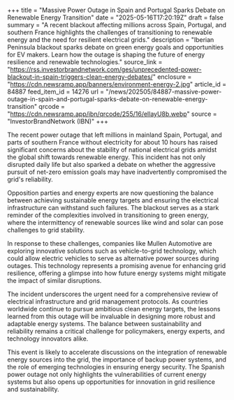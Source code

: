 +++
title = "Massive Power Outage in Spain and Portugal Sparks Debate on Renewable Energy Transition"
date = "2025-05-16T17:20:19Z"
draft = false
summary = "A recent blackout affecting millions across Spain, Portugal, and southern France highlights the challenges of transitioning to renewable energy and the need for resilient electrical grids."
description = "Iberian Peninsula blackout sparks debate on green energy goals and opportunities for EV makers. Learn how the outage is shaping the future of energy resilience and renewable technologies."
source_link = "https://rss.investorbrandnetwork.com/ges/unprecedented-power-blackout-in-spain-triggers-clean-energy-debates/"
enclosure = "https://cdn.newsramp.app/banners/environment-energy-2.jpg"
article_id = 84887
feed_item_id = 14276
url = "/news/202505/84887-massive-power-outage-in-spain-and-portugal-sparks-debate-on-renewable-energy-transition"
qrcode = "https://cdn.newsramp.app/ibn/qrcode/255/16/ellayU8b.webp"
source = "InvestorBrandNetwork (IBN)"
+++

<p>The recent power outage that left millions in mainland Spain, Portugal, and parts of southern France without electricity for about 10 hours has raised significant concerns about the stability of national electrical grids amidst the global shift towards renewable energy. This incident has not only disrupted daily life but also sparked a debate on whether the aggressive pursuit of net-zero emission goals may have inadvertently compromised the grid's reliability.</p><p>Opposition parties and energy experts are now questioning the balance between achieving sustainable energy targets and ensuring the electrical infrastructure can withstand such failures. The blackout serves as a stark reminder of the complexities involved in transitioning to green energy, where the intermittency of renewable sources like wind and solar can pose challenges to grid stability.</p><p>In response to these challenges, companies like Mullen Automotive are exploring innovative solutions such as vehicle-to-grid technology, which could allow electric vehicles to serve as alternative power sources during outages. This technology represents a promising avenue for enhancing grid resilience, offering a glimpse into how future energy systems might mitigate the impact of similar disruptions.</p><p>The incident underscores the urgent need for a comprehensive review of electrical infrastructure and grid management protocols. As countries worldwide continue to pursue ambitious clean energy targets, the lessons learned from this outage will be invaluable in designing more robust and adaptable energy systems. The balance between sustainability and reliability remains a critical challenge for policymakers, energy experts, and technology innovators alike.</p><p>This event is likely to accelerate discussions on the integration of renewable energy sources into the grid, the importance of backup power systems, and the role of emerging technologies in ensuring energy security. The Spanish power outage not only highlights the vulnerabilities of current energy systems but also opens up opportunities for innovation in grid resilience and sustainability.</p>